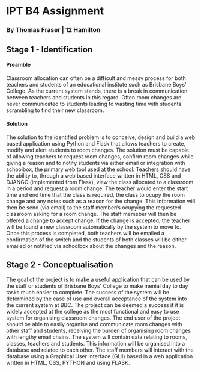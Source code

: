 <h1> </h1>

<h1> </h1>

# IPT B4 Assignment

### By Thomas Fraser | 12 Hamilton

<P hidden>Page Break to end the page :thumbsup:</P>

<P style="page-break-before: always"></P>

## Stage 1 - Identification

#### Preamble

Classroom allocation can often be a difficult and messy process for both teachers and students of an educational institute such as Brisbane Boys' College. As the current system stands, there is a break in communication between teachers and students in this regard. Often room changes are never communicated to students leading to wasting time with students scrambling to find their new classroom.

#### Solution

The solution to the identified problem is to conceive, design and build a web based application using Python and Flask that allows teachers to create, modify and alert students to room changes. The solution must be capable of allowing teachers to request room changes, confirm room changes while giving a reason and to notify students via either email or integration with schoolbox, the primary web tool used at the school. Teachers should have the ability to, through a web based interface written in HTML, CSS and DJANGO (implemented from Flask), view the class allocated to a classroom in a period and request a room change. The teacher would enter the start time and end time that the class is required, the class to ocupy the room change and any notes such as a reason for the change. This information will then be send (via email) to the staff member/s ocupying the requested classroom asking for a room change. The staff memeber will then be offered a change to accept change. If the change is accepted, the teacher will be found a new classroom automatically by the system to move to. Once this process is completed, both teachers will be emailed a confirmation of the switch and the students of both classes will be either emailed or notified via schoolbox about the changes and the reason.

## Stage 2 - Conceptualisation 

The goal of the project is to make a useful application that can be used by the staff or students of Brisbane Boys' College to make menial day to day tasks much easier to complete. The success of the system will be determined by the ease of use and overall acceptance of the system into the current system at BBC. The project can be deemed a success if it is widely accepted at the college as the most functional and easy to use system for organising classroom changes. The end user of the project should be able to easily organise and communicate room changes with other staff and students, receiving the burden of organising room changes with lengthy email chains. The system will contain data relating to rooms, classes, teachers and students. This information will be organised into a database and related to each other. The staff members will interact with the database using a Graphical User Interface (GUI) based in a web application written in HTML, CSS, PYTHON and using FLASK.